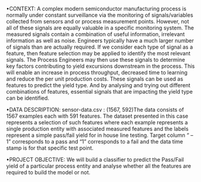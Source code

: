 •CONTEXT: A complex modern semiconductor manufacturing process is normally under constant surveillance via the monitoring of signals/variables  collected  from  sensors  and  or  process  measurement  points.  However,  not  all  of  these  signals  are  equally  valuable  in  a  specific monitoring  system.  The  measured  signals  contain  a  combination  of  useful  information,  irrelevant  information  as  well  as  noise.  Engineers typically  have  a  much  larger  number  of  signals  than  are  actually  required.  If  we  consider  each  type  of  signal  as  a  feature,  then  feature selection may be applied to identify the most relevant signals. The Process Engineers may then use these signals to determine key factors contributing to yield excursions downstream in the process. This will enable an increase in process throughput, decreased time to learning and reduce the per unit production costs. These signals can be used as features to predict the yield type. And by analysing and trying out different combinations of features, essential signals that are impacting the yield type can be identified.

•DATA DESCRIPTION: sensor-data.csv : (1567, 592)The data consists of 1567 examples each with 591 features. The dataset presented in this case represents a selection of such features where each example represents a single production entity with associated measured features and the labels represent a simple pass/fail yield for in house line testing. Target column “ –1” corresponds to a pass and “1” corresponds to a fail and the data time stamp is for that specific test point.

•PROJECT  OBJECTIVE: We  will  build  a  classifier  to  predict  the  Pass/Fail  yield  of  a  particular  process  entity  and  analyse  whether  all  the features are required to build the model or not.